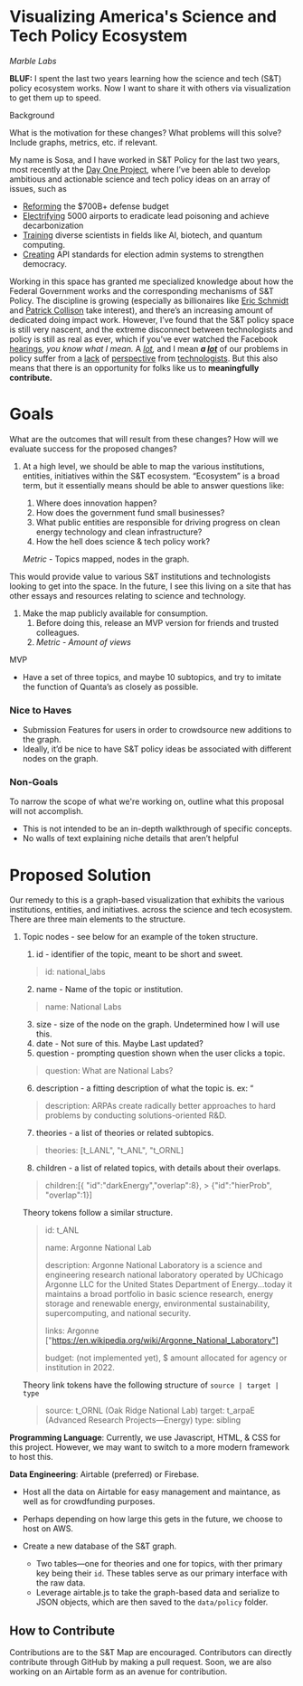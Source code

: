 # Visualizing America's Science and Tech Policy Ecosystem
*Marble Labs*


**BLUF:** I spent the last two years learning how the science and tech (S&T) policy ecosystem works. Now I want to share it with others via visualization to get them up to speed.

Background

What is the motivation for these changes? What problems will this solve? Include graphs, metrics, etc. if relevant.

My name is Sosa, and I have worked in S&T Policy for the last two years, most recently at the [Day One Project](http://dayoneproject.org), where I’ve been able to develop ambitious and actionable science and tech policy ideas on an array of issues, such as

- [Reforming](https://www.armed-services.senate.gov/imo/media/doc/FY22%20NDAA%20Executive%20Summary.pdf) the $700B+ defense budget
- [Electrifying](https://www.dayoneproject.org/post/support-electrification-at-regional-airports-to-preserve-competitiveness-improve-health-outcomes) 5000 airports to eradicate lead poisoning and achieve decarbonization
- [Training](https://www.dayoneproject.org/post/expanding-the-graduate-research-fellowship-program-to-preserve-american-innovation) diverse scientists in fields like AI, biotech, and quantum computing.
- [Creating](https://www.dayoneproject.org/post/creating-an-api-standard-for-election-administration-systems-to-strengthen-u-s-democracy) API standards for election admin systems to strengthen democracy.

Working in this space has granted me specialized knowledge about how the Federal Government works and the corresponding mechanisms of S&T Policy. The discipline is growing (especially as billionaires like [Eric Schmidt](https://www.schmidtfutures.com/) and [Patrick Collison](https://progress.institute/) take interest),  and there’s an increasing amount of dedicated doing impact work. However, I’ve found that the S&T policy space is still very nascent, and the extreme disconnect between technologists and policy is still as real as ever, which if you’ve ever watched the Facebook [hearings](https://www.youtube.com/watch?v=ncbb5B85sd0&ab_channel=CNET), *you know what I mean.* A *[lot](https://www.c-span.org/video/?462071-1/technology-companies-algorithms),* and I mean ***a [lot](https://www.c-span.org/video/?509234-1/senate-intelligence-hearing-solarwinds-hacking)*** of our problems in policy suffer from a [lack](https://www.blackburn.senate.gov/2021/7/mask-mandates-are-about-power-not-science) of [perspective](https://www.youtube.com/watch?v=ncbb5B85sd0&ab_channel=CNET) from [technologists](https://www.cnbc.com/2021/08/16/tax-foundation-infrastructure-bill-crypto-tax-provision-is-unworkable.html). But this also means that there is an opportunity for folks like us to **meaningfully contribute.**

# Goals

What are the outcomes that will result from these changes? How will we evaluate success for the proposed changes?

1. At a high level, we should be able to map the various institutions, entities, initiatives within the S&T ecosystem. “Ecosystem” is a broad term, but it essentially means should be able to answer questions like:
    1. Where does innovation happen?
    2. How does the government fund small businesses?
    3. What public entities are responsible for driving progress on clean energy technology and clean infrastructure?
    4. How the hell does science & tech policy work?

    *Metric -* Topics mapped, nodes in the graph.


This would provide value to various S&T institutions and technologists looking to get into the space. In the future, I see this living on a site that has other essays and resources relating to science and technology.

1. Make the map publicly available for consumption.
    1. Before doing this, release an MVP version for friends and trusted colleagues.
    2. *Metric - Amount of views*

MVP

- Have a set of three topics, and maybe 10 subtopics, and try to imitate the function of Quanta’s as closely as possible.

### Nice to Haves

- Submission Features for users in order to crowdsource new additions to the graph.
- Ideally, it’d be nice to have S&T policy ideas be associated with different nodes on the graph.

### Non-Goals

To narrow the scope of what we're working on, outline what this proposal will not accomplish.

- This is not intended to be an in-depth walkthrough of specific concepts.
- No walls of text explaining niche details that aren’t helpful

# Proposed Solution

Our remedy to this is a graph-based visualization that exhibits the various institutions, entities, and initiatives. across the science and tech ecosystem. There are three main elements to the structure.

1. Topic nodes - see below for an example of the token structure.
    1. id - identifier of the topic, meant to be short and sweet.
    > id: national_labs
    2. name - Name of the topic or institution.
    > name: National Labs
    3. size - size of the node on the graph. Undetermined how I will use this.
    4. date - Not sure of this. Maybe Last updated?
    5. question - prompting question shown when the user clicks a topic.
    > question: What are National Labs?
    6. description - a fitting description of what the topic is. ex: “
    > description: ARPAs create radically better approaches to hard problems by conducting solutions-oriented R&D.
    7. theories - a list of theories or related subtopics.
    > theories: [t_LANL", "t_ANL", "t_ORNL]
    8. children - a list of related topics, with details about their overlaps.
    > children:[{ "id":"darkEnergy","overlap":8},
        > {"id":"hierProb", "overlap":1}]

    Theory tokens follow a similar structure.
    <blockquote>
    id: t_ANL

    name: Argonne National Lab

    description: Argonne National Laboratory is a science and engineering research national laboratory operated by UChicago Argonne LLC for the United States Department of Energy...today it maintains a broad portfolio in basic science research, energy storage and renewable energy, environmental sustainability, supercomputing, and national security.

    links: Argonne ["https://en.wikipedia.org/wiki/Argonne_National_Laboratory"]

    budget: (not implemented yet), $ amount allocated for agency or institution in 2022.
    </blockquote>

    Theory link tokens have the following structure of `source | target | type`
    <blockquote>
    source: t_ORNL (Oak Ridge National Lab)
    target: t_arpaE (Advanced Research Projects—Energy)
    type: sibling
    </blockquote>

**Programming Language**: Currently, we use Javascript, HTML, & CSS for this project. However, we may want to switch to a more modern framework to host this.

**Data Engineering**: Airtable (preferred) or Firebase.

- Host all the data on Airtable for easy management and maintance, as well as for crowdfunding purposes.
- Perhaps depending on how large this gets in the future, we choose to host on AWS.

- Create a new database of the S&T graph.
    - Two tables—one for theories and one for topics, with ther primary key being their `id`. These tables serve as our primary interface with the raw data.
    - Leverage airtable.js to take the graph-based data and serialize to JSON objects, which are then saved to the `data/policy` folder.


## How to Contribute

Contributions are to the S&T Map are encouraged. Contributors can directly contribute through GitHub by making a pull request. Soon, we are also working on an Airtable form as an avenue for contribution.